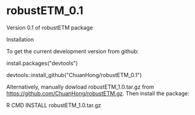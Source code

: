 robustETM_0.1
=============

Version 0.1 of robustETM package


Installation

To get the current development version from github:

install.packages("devtools")

devtools::install_github("ChuanHong/robustETM_0.1")

Alternatively, manually dowload robustETM_1.0.tar.gz from https://github.com/ChuanHong/robustETM.gz. Then install the package:

R CMD INSTALL robustETM_1.0.tar.gz
